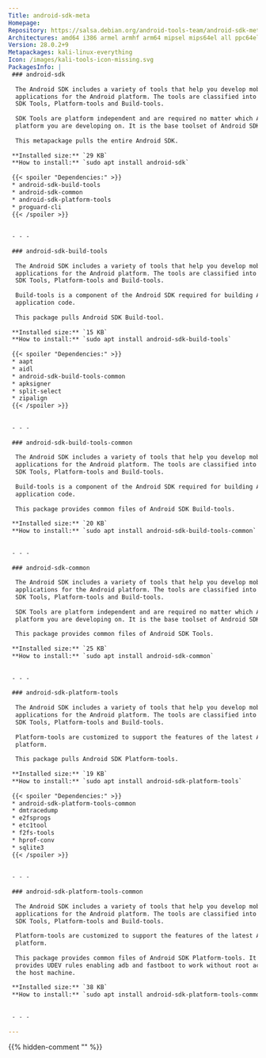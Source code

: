 ```yaml
---
Title: android-sdk-meta
Homepage: 
Repository: https://salsa.debian.org/android-tools-team/android-sdk-meta
Architectures: amd64 i386 armel armhf arm64 mipsel mips64el all ppc64el
Version: 28.0.2+9
Metapackages: kali-linux-everything 
Icon: /images/kali-tools-icon-missing.svg
PackagesInfo: |
 ### android-sdk
 
  The Android SDK includes a variety of tools that help you develop mobile
  applications for the Android platform. The tools are classified into 3 groups:
  SDK Tools, Platform-tools and Build-tools.
   
  SDK Tools are platform independent and are required no matter which Android
  platform you are developing on. It is the base toolset of Android SDK.
   
  This metapackage pulls the entire Android SDK.
 
 **Installed size:** `29 KB`  
 **How to install:** `sudo apt install android-sdk`  
 
 {{< spoiler "Dependencies:" >}}
 * android-sdk-build-tools
 * android-sdk-common 
 * android-sdk-platform-tools
 * proguard-cli
 {{< /spoiler >}}
 
 
 - - -
 
 ### android-sdk-build-tools
 
  The Android SDK includes a variety of tools that help you develop mobile
  applications for the Android platform. The tools are classified into 3 groups:
  SDK Tools, Platform-tools and Build-tools.
   
  Build-tools is a component of the Android SDK required for building Android
  application code.
   
  This package pulls Android SDK Build-tool.
 
 **Installed size:** `15 KB`  
 **How to install:** `sudo apt install android-sdk-build-tools`  
 
 {{< spoiler "Dependencies:" >}}
 * aapt 
 * aidl 
 * android-sdk-build-tools-common 
 * apksigner
 * split-select 
 * zipalign 
 {{< /spoiler >}}
 
 
 - - -
 
 ### android-sdk-build-tools-common
 
  The Android SDK includes a variety of tools that help you develop mobile
  applications for the Android platform. The tools are classified into 3 groups:
  SDK Tools, Platform-tools and Build-tools.
   
  Build-tools is a component of the Android SDK required for building Android
  application code.
   
  This package provides common files of Android SDK Build-tools.
 
 **Installed size:** `20 KB`  
 **How to install:** `sudo apt install android-sdk-build-tools-common`  
 
 
 - - -
 
 ### android-sdk-common
 
  The Android SDK includes a variety of tools that help you develop mobile
  applications for the Android platform. The tools are classified into 3 groups:
  SDK Tools, Platform-tools and Build-tools.
   
  SDK Tools are platform independent and are required no matter which Android
  platform you are developing on. It is the base toolset of Android SDK.
   
  This package provides common files of Android SDK Tools.
 
 **Installed size:** `25 KB`  
 **How to install:** `sudo apt install android-sdk-common`  
 
 
 - - -
 
 ### android-sdk-platform-tools
 
  The Android SDK includes a variety of tools that help you develop mobile
  applications for the Android platform. The tools are classified into 3 groups:
  SDK Tools, Platform-tools and Build-tools.
   
  Platform-tools are customized to support the features of the latest Android
  platform.
   
  This package pulls Android SDK Platform-tools.
 
 **Installed size:** `19 KB`  
 **How to install:** `sudo apt install android-sdk-platform-tools`  
 
 {{< spoiler "Dependencies:" >}}
 * android-sdk-platform-tools-common 
 * dmtracedump 
 * e2fsprogs
 * etc1tool 
 * f2fs-tools
 * hprof-conv 
 * sqlite3
 {{< /spoiler >}}
 
 
 - - -
 
 ### android-sdk-platform-tools-common
 
  The Android SDK includes a variety of tools that help you develop mobile
  applications for the Android platform. The tools are classified into 3 groups:
  SDK Tools, Platform-tools and Build-tools.
   
  Platform-tools are customized to support the features of the latest Android
  platform.
   
  This package provides common files of Android SDK Platform-tools. It also
  provides UDEV rules enabling adb and fastboot to work without root access to
  the host machine.
 
 **Installed size:** `38 KB`  
 **How to install:** `sudo apt install android-sdk-platform-tools-common`  
 
 
 - - -
 
---
```

{{% hidden-comment "<!--Do not edit anything above this line-->" %}}
